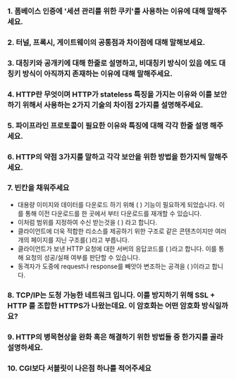 ### 1. 폼베이스 인증에 '세션 관리를 위한 쿠키'를 사용하는 이유에 대해 말해주세요.


### 2. 터널, 프록시, 게이트웨이의 공통점과 차이점에 대해 말해보세요.


### 3. 대칭키와 공개키에 대해 한줄로 설명하고, 비대칭키 방식이 있음 에도 대칭키 방식이 아직까지 존재하는 이유에 대해 말해주세요.


### 4. HTTP란 무엇이며 HTTP가 stateless 특징을 가지는 이유와 이를 보안하기 위해서 사용하는 2가지 기술의 차이점 2가지를 설명해주세요.


### 5. 파이프라인 프로토콜이 필요한 이유와 특징에 대해 각각 한줄 설명 해주세요.


### 6. HTTP의 약점 3가지를 말하고 각각 보안을 위한 방법을 한가지씩 말해주세요.


### 7. 빈칸을 채워주세요
- 대용량 이미지와 데이터를 다운로드 하기 위해 (  ) 기능이 필요하게 되었습니다. 이를 통해 이전 다운로드를 한 곳에서 부터 다운로드를 재개할 수 있습니다.
- 이처럼 범위를 지정하여 수신 받는것을 (  ) 라고 합니다.
- 클라이언트에 더욱 적합한 리소스를 제공하기 위한 구조로 같은 콘텐츠이지만 여러개의 페이지를 지닌 구조를(  )라고 부릅니다.
- 클라이언트가 보낸 HTTP 요청에 대한 서버의 응답코드를 (  )라고 합니다. 이를 통해 요청의 성공/실패 여부를 판단할 수 있습니다.
- 동격자가 도중에 request나 response를 빼앗아 변조하는 공격을 (  )이라고 합니다.


### 8. TCP/IP는 도청 가능한 네트워크 입니다. 이를 방지하기 위해 SSL + HTTP 를 조합한 HTTPS가 나왔는데요. 이 암호화는 어떤 암호화 방식일까요?


### 9. HTTP의 병목현상을 완화 혹은 해결하기 위한 방법들 중 한가지를 골라 설명하세요.


### 10. CGI보다 서블릿이 나은점 하나를 적어주세요

